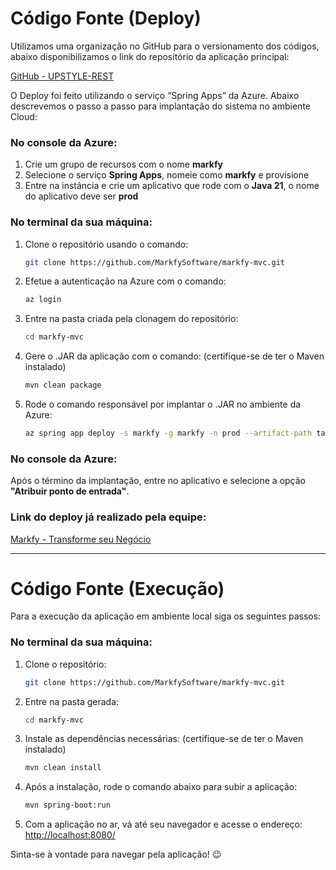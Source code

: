 # Código Fonte (Deploy)

Utilizamos uma organização no GitHub para o versionamento dos códigos, abaixo disponibilizamos o link do repositório da aplicação principal:

[GitHub - UPSTYLE-REST](https://github.com/upstyle-challenge/upstyle-apirest)

O Deploy foi feito utilizando o serviço “Spring Apps” da Azure. Abaixo descrevemos o passo a passo para implantação do sistema no ambiente Cloud:

### No console da Azure:

1. Crie um grupo de recursos com o nome **markfy**
2. Selecione o serviço **Spring Apps**, nomeie como **markfy** e provisione
3. Entre na instância e crie um aplicativo que rode com o **Java 21**, o nome do aplicativo deve ser **prod**

### No terminal da sua máquina:

1. Clone o repositório usando o comando:

    ```bash
    git clone https://github.com/MarkfySoftware/markfy-mvc.git
    ```

2. Efetue a autenticação na Azure com o comando:

    ```bash
    az login
    ```

3. Entre na pasta criada pela clonagem do repositório:

    ```bash
    cd markfy-mvc
    ```

4. Gere o .JAR da aplicação com o comando: (certifique-se de ter o Maven instalado)

    ```bash
    mvn clean package
    ```

5. Rode o comando responsável por implantar o .JAR no ambiente da Azure:

    ```bash
    az spring app deploy -s markfy -g markfy -n prod --artifact-path target/markyfy-mvc-0.0.1-SNAPSHOT.jar
    ```

### No console da Azure:

Após o término da implantação, entre no aplicativo e selecione a opção **"Atribuir ponto de entrada"**.

### Link do deploy já realizado pela equipe:

[Markfy - Transforme seu Negócio](#)

---

# Código Fonte (Execução)

Para a execução da aplicação em ambiente local siga os seguintes passos:

### No terminal da sua máquina:

1. Clone o repositório:

    ```bash
    git clone https://github.com/MarkfySoftware/markfy-mvc.git
    ```

2. Entre na pasta gerada:

    ```bash
    cd markfy-mvc
    ```

3. Instale as dependências necessárias: (certifique-se de ter o Maven instalado)

    ```bash
    mvn clean install
    ```

4. Após a instalação, rode o comando abaixo para subir a aplicação:

    ```bash
    mvn spring-boot:run
    ```

5. Com a aplicação no ar, vá até seu navegador e acesse o endereço: [http://localhost:8080/](http://localhost:8080/)

Sinta-se à vontade para navegar pela aplicação! :wink:
